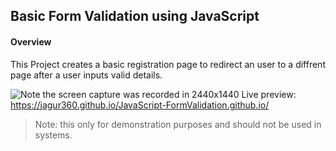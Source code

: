 ## Basic Form Validation using JavaScript

#### Overview

This Project creates a basic registration page to redirect an user to a diffrent page after a user inputs valid details. 

![Note the screen capture was recorded in 2440x1440](https://user-images.githubusercontent.com/48265165/201705837-b0ff809a-7d95-4f9f-950d-2a0d56d1787e.gif)
Live preview: https://jagur360.github.io/JavaScript-FormValidation.github.io/ 

> Note: this only for demonstration purposes and should not be used in systems.
